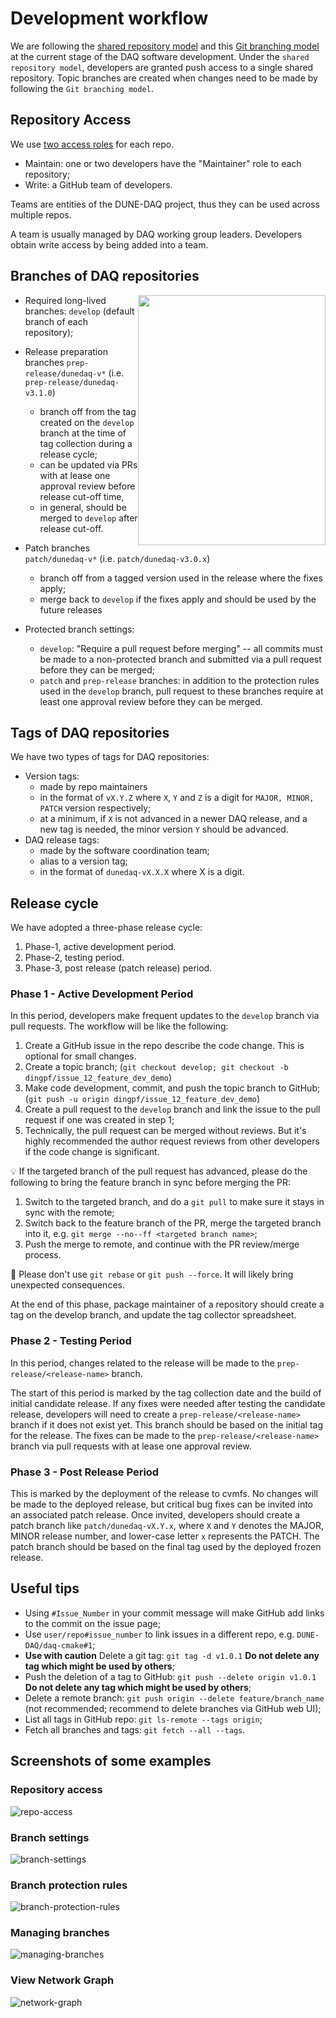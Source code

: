 # Development workflow

We are following the [shared repository model](https://docs.github.com/en/github/collaborating-with-issues-and-pull-requests/about-collaborative-development-models) and this [Git branching model](https://nvie.com/posts/a-successful-git-branching-model/) at the current stage of the DAQ software development. Under the `shared repository model`, developers are granted push access to a single shared repository. Topic branches are created when changes need to be made by following the `Git branching model`.

## Repository Access

We use [two access roles](https://home.fnal.gov/~dingpf/repo_access_role.png) for each repo.

* Maintain: one or two developers have the "Maintainer" role to each repository;
* Write: a GitHub team of developers.

Teams are entities of the DUNE-DAQ project, thus they can be used across multiple repos.

A team is usually managed by DAQ working group leaders. Developers obtain write access by being added into a team. 

## Branches of DAQ repositories

<img src="https://nvie.com/img/git-model@2x.png" style="float:right" width="300" height="400">

* Required long-lived branches: `develop` (default branch of each repository);
* Release preparation branches `prep-release/dunedaq-v*` (i.e. `prep-release/dunedaq-v3.1.0`)
    * branch off from the tag created on the `develop` branch at the time of tag collection during a release cycle;
    * can be updated via PRs with at lease one approval review before release cut-off time, 
    * in general, should be merged to `develop` after release cut-off.
* Patch branches `patch/dunedaq-v*` (i.e. `patch/dunedaq-v3.0.x`)
    * branch off from a tagged version used in the release where the fixes apply;
    * merge back to `develop` if the fixes apply and should be used by the future releases

* Protected branch settings:
    * `develop`: "Require a pull request before merging" -- all commits must be made to a non-protected branch and submitted via a pull request before they can be merged;
    * `patch` and `prep-release` branches: in addition to the protection rules used in the `develop` branch, pull request to these branches require at least one approval review before they can be merged.

## Tags of DAQ repositories

We have two types of tags for DAQ repositories:

* Version tags: 
    * made by repo maintainers
    * in the format of `vX.Y.Z` where `X`, `Y` and `Z` is a digit for `MAJOR, MINOR, PATCH` version respectively;
    * at a minimum, if `X` is not advanced in a newer DAQ release, and a new tag is needed, the minor version `Y` should be advanced.
* DAQ release tags: 
    * made by the software coordination team;
    * alias to a version tag;
    * in the format of `dunedaq-vX.X.X` where X is a digit.

## Release cycle 

We have adopted a three-phase release cycle:
1. Phase-1, active development period.
2. Phase-2, testing period.
3. Phase-3, post release (patch release) period.

### Phase 1 - Active Development Period
 
In this period, developers make frequent updates to the `develop` branch via pull requests. The workflow will be like the following:

1. Create a GitHub issue in the repo describe the code change. This is optional for small changes.
2. Create a topic branch; (`git checkout develop; git checkout -b dingpf/issue_12_feature_dev_demo`)
3. Make code development, commit, and push the topic branch to GitHub; (`git push -u origin dingpf/issue_12_feature_dev_demo`)
4. Create a pull request to the `develop` branch and link the issue to the pull request if one was created in step 1;
5. Technically, the pull request can be merged without reviews. But it's highly recommended the author request reviews from other developers if the code change is significant.

💡 If the targeted branch of the pull request has advanced, please do the following to bring the feature branch in sync before merging the PR:
1. Switch to the targeted branch, and do a `git pull` to make sure it stays in sync with the remote;
2. Switch back to the feature branch of the PR, merge the targeted branch into it, e.g. `git merge --no--ff <targeted branch name>`;
3. Push the merge to remote, and continue with the PR review/merge process.

:red_circle: Please don't use `git rebase` or `git push --force`. It will likely bring unexpected consequences.

At the end of this phase, package maintainer of a repository should create a tag on the develop branch, and update the tag collector spreadsheet.

### Phase 2 - Testing Period

In this period, changes related to the release will be made to the `prep-release/<release-name>` branch.

The start of this period is marked by the tag collection date and the build of initial candidate release. If any fixes were needed after testing the candidate release, developers will need to create a `prep-release/<release-name>` branch if it does not exist yet. This branch should be based on the initial tag for the release. The fixes can be made to the `prep-release/<release-name>` branch via pull requests with at lease one approval review.

### Phase 3 - Post Release Period

This is marked by the deployment of the release to cvmfs. No changes will be made to the deployed release, but critical bug fixes can be invited into an associated patch release. Once invited, developers should create a patch branch like `patch/dunedaq-vX.Y.x`, where `X` and `Y` denotes the MAJOR, MINOR release number, and lower-case letter `x` represents the PATCH. The patch branch should be based on the final tag used by the deployed frozen release.


## Useful tips

* Using `#Issue_Number` in your commit message will make GitHub add links to the commit on the issue page;
* Use `user/repo#issue_number` to link issues in a different repo, e.g. `DUNE-DAQ/daq-cmake#1`;
* **Use with caution** Delete a git tag: `git tag -d v1.0.1` **Do not delete any tag which might be used by others**;
* Push the deletion of a tag to GitHub: `git push --delete origin v1.0.1` **Do not delete any tag which might be used by others**;
* Delete a remote branch: `git push origin --delete feature/branch_name` (not recommended; recommend to delete branches via GitHub web UI);
* List all tags in GitHub repo: `git ls-remote --tags origin`;
* Fetch all branches and tags: `git fetch --all --tags`.

## Screenshots of some examples

### Repository access

![repo-access](https://i.imgur.com/ddLJeif.png)

### Branch settings

![branch-settings](https://i.imgur.com/WbBJB86.png)

### Branch protection rules

![branch-protection-rules](https://i.imgur.com/NMp0vMU.png)

### Managing branches

![managing-branches](https://i.imgur.com/d25W5er.png)

### View Network Graph

![network-graph](https://i.imgur.com/ogmjKYr.png)
